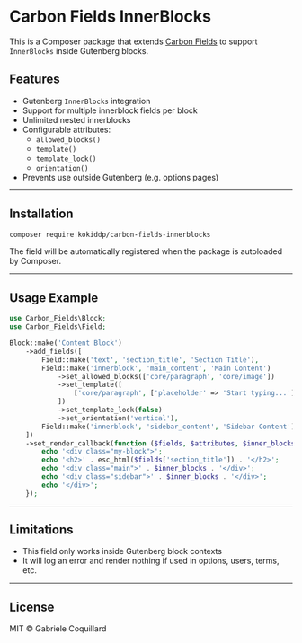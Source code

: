 # Carbon Fields InnerBlocks

This is a Composer package that extends [Carbon Fields](https://carbonfields.net) to support `InnerBlocks` inside Gutenberg blocks.

## Features

- Gutenberg `InnerBlocks` integration
- Support for multiple innerblock fields per block
- Unlimited nested innerblocks
- Configurable attributes:
  - `allowed_blocks()`
  - `template()`
  - `template_lock()`
  - `orientation()`
- Prevents use outside Gutenberg (e.g. options pages)

---


## Installation

```bash
composer require kokiddp/carbon-fields-innerblocks
```

The field will be automatically registered when the package is autoloaded by Composer.

---

## Usage Example

```php
use Carbon_Fields\Block;
use Carbon_Fields\Field;

Block::make('Content Block')
    ->add_fields([
        Field::make('text', 'section_title', 'Section Title'),
        Field::make('innerblock', 'main_content', 'Main Content')
            ->set_allowed_blocks(['core/paragraph', 'core/image'])
            ->set_template([
                ['core/paragraph', ['placeholder' => 'Start typing...']]
            ])
            ->set_template_lock(false)
            ->set_orientation('vertical'),
        Field::make('innerblock', 'sidebar_content', 'Sidebar Content')
    ])
    ->set_render_callback(function ($fields, $attributes, $inner_blocks) {
        echo '<div class="my-block">';
        echo '<h2>' . esc_html($fields['section_title']) . '</h2>';
        echo '<div class="main">' . $inner_blocks . '</div>';
        echo '<div class="sidebar">' . $inner_blocks . '</div>';
        echo '</div>';
    });
```

---

## Limitations

- This field only works inside Gutenberg block contexts
- It will log an error and render nothing if used in options, users, terms, etc.

---

## License

MIT © Gabriele Coquillard
